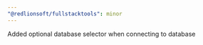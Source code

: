 ```yaml
---
"@redlionsoft/fullstacktools": minor
---
```


Added optional database selector when connecting to database
